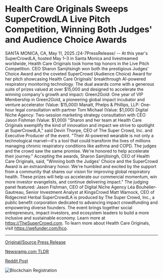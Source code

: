 # Health Care Originals Sweeps SuperCrowdLA Live Pitch Competition, Winning Both Judges' and Audience Choice Awards

SANTA MONICA, CA, May 11, 2025 /24-7PressRelease/ -- At this year's SuperCrowdLA, hosted May 1–3 in Santa Monica and livestreamed worldwide, Health Care Originals took home top honors in the Live Pitch Competition. CEO Sharon Samjitsingh won both the prestigious Judges' Choice Award and the coveted SuperCrowd (Audience Choice) Award for her pitch showcasing Health Care Originals' breakthrough AI-powered respiratory monitoring technology.  The dual awards come with a generous suite of prizes valued at over $15,000 and designed to accelerate the winning company's growth and impact: Green2Gold: One year of VIP Membership in Green2Gold, a pioneering global impact incubator and venture accelerator (Value: $15,000) Manatt, Phelps & Phillips, LLP: One-hour legal consultation with partner Tom Michael (Value: $1,000) Digital Niche Agency: Two-session marketing strategy consultation with CEO Jason Fishman (Value: $1,000)  "Sharon and her team at Health Care Originals exemplify the kind of innovation and impact we strive to spotlight at SuperCrowdLA," said Devin Thorpe, CEO of The Super Crowd, Inc. and Executive Producer of the event. "Their AI-powered wearable is not only a technological marvel—it's a tool that could transform the lives of millions managing chronic respiratory conditions like asthma and COPD. The judges and the crowd saw the same promise. We're honored to help accelerate their journey."  Accepting the awards, Sharon Samjitsingh, CEO of Health Care Originals, said, "Winning both the Judges' Choice and the SuperCrowd Award is an extraordinary honor. We're humbled and excited by the support from a community that shares our vision for improving global respiratory health. These prizes will help us accelerate our commercial momentum, win more investor evangelists, and continue delivering impact."  The judging panel featured: Jason Fishman, CEO of Digital Niche Agency Léa Bouhelier-Gautreau, Senior Investment Analyst at KingsCrowd Matt Warnock, CEO of Ridgecrest Herbal  SuperCrowdLA is produced by The Super Crowd, Inc., a public benefit corporation dedicated to advancing impact crowdfunding and empowering diverse founders. The event brings together social entrepreneurs, impact investors, and ecosystem leaders to build a more inclusive and sustainable economy. Learn more at https://TheSuperCrowd.com.  To learn more about Health Care Originals, visit https://wefunder.com/hco. 

---

[Original/Source Press Release](https://www.24-7pressrelease.com/press-release/522665/health-care-originals-sweeps-supercrowdla-live-pitch-competition-winning-both-judges-and-audience-choice-awards)
                    

[Newsramp.com TLDR](https://newsramp.com/curated-news/health-care-originals-triumphs-at-supercrowdla-with-ai-respiratory-monitoring-tech/e448fdc18a806cebbbd81b225fd9a8bf) 

 



[Reddit Post](https://www.reddit.com/r/AwardsAndRecognition/comments/1kjv4my/health_care_originals_triumphs_at_supercrowdla/) 



![Blockchain Registration](https://cdn.newsramp.app/24-7PressRelease/qrcode/255/11/oxenmDqY.webp)